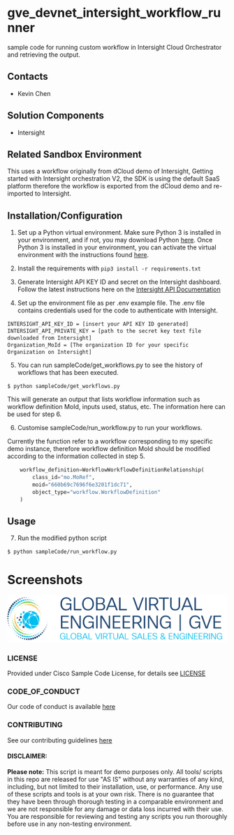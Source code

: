 # gve_devnet_intersight_workflow_runner
sample code for running custom workflow in Intersight Cloud Orchestrator and retrieving the output. 


## Contacts
* Kevin Chen

## Solution Components
* Intersight

## Related Sandbox Environment
This uses a workflow originally from dCloud demo of Intersight, Getting started with Intersight orchestration V2, the SDK is using the default SaaS platform therefore the workflow is exported from the dCloud demo and re-imported to Intersight. 


## Installation/Configuration

1. Set up a Python virtual environment. Make sure Python 3 is installed in your environment, and if not, you may download Python [here](https://www.python.org/downloads/). Once Python 3 is installed in your environment, you can activate the virtual environment with the instructions found [here](https://docs.python.org/3/tutorial/venv.html).

2. Install the requirements with `pip3 install -r requirements.txt`

3. Generate Intersight API KEY ID and secret on the Intersight dashboard. Follow the latest instructions here on the [Intersight API Documentation](https://intersight.com/apidocs/introduction/security/) 

4. Set up the environment file as per .env example file. The .env file contains credentials used for the code to authenticate with Intersight. 

```
INTERSIGHT_API_KEY_ID = [insert your API KEY ID generated]
INTERSIGHT_API_PRIVATE_KEY = [path to the secret key text file downloaded from Intersight]
Organization_MoId = [The organization ID for your specific Organization on Intersight]
```

5. You can run sampleCode/get_workflows.py to see the history of workflows that has been executed. 

```
$ python sampleCode/get_workflows.py
```

This will generate an output that lists workflow information such as workflow definition MoId, inputs used, status, etc. The information here can be used for step 6.

6. Customise sampleCode/run_workflow.py to run your workflows. 

Currently the function refer to a workflow corresponding to my specific demo instance, therefore workflow definition MoId should be modified according to the information collected in step 5. 

``` python
    workflow_definition=WorkflowWorkflowDefinitionRelationship(
        class_id="mo.MoRef",
        moid="660b69c7696f6e3201f1dc71",
        object_type="workflow.WorkflowDefinition"
    )
```

## Usage

7. Run the modified python script

```
$ python sampleCode/run_workflow.py
```

# Screenshots

![/IMAGES/0image.png](/IMAGES/0image.png)

### LICENSE

Provided under Cisco Sample Code License, for details see [LICENSE](LICENSE.md)

### CODE_OF_CONDUCT

Our code of conduct is available [here](CODE_OF_CONDUCT.md)

### CONTRIBUTING

See our contributing guidelines [here](CONTRIBUTING.md)

#### DISCLAIMER:
<b>Please note:</b> This script is meant for demo purposes only. All tools/ scripts in this repo are released for use "AS IS" without any warranties of any kind, including, but not limited to their installation, use, or performance. Any use of these scripts and tools is at your own risk. There is no guarantee that they have been through thorough testing in a comparable environment and we are not responsible for any damage or data loss incurred with their use.
You are responsible for reviewing and testing any scripts you run thoroughly before use in any non-testing environment.
